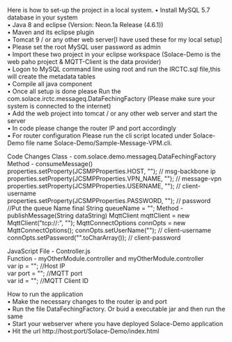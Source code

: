  Here is how to set-up the project in a local system.
•	Install MySQL 5.7 database in your system                                                                               
•	Java 8 and eclipse (Version: Neon.1a Release (4.6.1))                                                                                   
•	Maven and its eclipse plugin                                                                                                       
•	Tomcat 9 / or any other web server[I have used these for my local setup]                                                       
•	Please set the root MySQL user password as admin                                                                                  
•	Import these two project in your eclipse workspace (Solace-Demo is the web paho project & MQTT-Client is the data provider)             
•	Logon to MySQL command line using root and run the IRCTC.sql file,this will create the metadata tables                                   
•	Compile all java component                                                                                                              
•	Once all setup is done please Run the com.solace.irctc.messageq.DataFechingFactory (Please make sure your system is connected to the internet)                                                                                                                                
•	Add the web project into tomcat / or any other web server and start the server                                                          
•	In code please change the router IP and port accordingly                                                                                
•	For router configuration Please run the cli script located under Solace-Demo file name Solace-Demo/Sample-Message-VPM.cli.   

Code Changes
Class - com.solace.demo.messageq.DataFechingFactory                                                                                       
Method - consumeMessage()                                                                                                                 
properties.setProperty(JCSMPProperties.HOST, ""); // msg-backbone ip                                                                       
properties.setProperty(JCSMPProperties.VPN_NAME, ""); // message-vpn                                                                       
properties.setProperty(JCSMPProperties.USERNAME, ""); // client-username                                                                   
properties.setProperty(JCSMPProperties.PASSWORD, ""); // password  
//Put the queue Name
final String queueName = "";
Method - publishMessage(String dataString)
MqttClient mqttClient = new MqttClient("tcp://<IP>:<port>", "<Client Id>");
MqttConnectOptions connOpts = new MqttConnectOptions();
connOpts.setUserName(""); // client-username   
connOpts.setPassword("".toCharArray()); // client-password  

JavaScript File  - Controller.js                                                                                                         
Function - myOtherModule.controller  and myOtherModule.controller                                                                       
var ip = ""; //Host IP                                                                                                                   
var port = ""; //MQTT port                                                                                                               
var id = ""; //MQTT Client ID                                                                                                           




How to run the application                                                                                                                
•	Make the necessary changes to the router ip and port                                                                                   
•	Run the file DataFechingFactory. Or buid a executable jar and then run the same                                                         
•	Start your webserver where you have deployed Solace-Demo application                                                                    
•	Hit the url http://host:port/Solace-Demo/index.html                                                                                      
